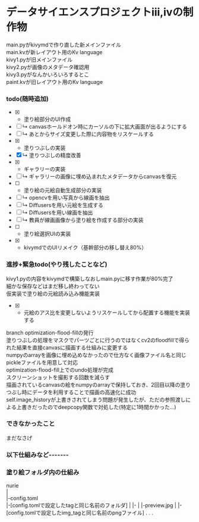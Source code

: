 #  データサイエンスプロジェクトⅲ,ⅳの制作物

main.pyがkivymdで作り直した新メインファイル  
main.kvが新レイアウト用のKv language  
kivy1.pyが旧メインファイル  
kivy2.pyが画像のメタデータ確認用  
kivy3.pyがなんかいろいろするとこ  
paint.kvが旧レイアウト用のKv language  

### todo(随時追加)

- [x] - 塗り絵部分のUI作成
- [ ] ↳ canvasホールドオン時にカーソルの下に拡大画面が出るようにする
- [ ] ↳ あとからサイズ変更した際に内容物をリスケールする 
- [x] - 塗りつぶしの実装
- [x] ↳ 塗りつぶしの精度改善
- [x] - ギャラリーの実装
- [ ] ↳ ギャラリーの画像に埋め込まれたメタデータからcanvasを復元
- [ ] - 塗り絵の元絵自動生成部分の実装
- [ ] ↳ opencvを用い写真から線画を抽出
- [ ] ↳ Diffusersを用い元絵を生成する
- [ ] ↳ Diffusersを用い線画を抽出
- [ ] ↳ 教員が線画画像から塗り絵を作成する部分の実装
- [ ] - 塗り絵選択UIの実装
- [x] - kivymdでのUIリメイク（基幹部分の移し替え80%）

### 進捗+緊急todo(やり残したことなど)
kivy1.pyの内容をkivymdで構築しなおしmain.pyに移す作業が80%完了  
細かな保存などはまだ移し終わってない  
仮実装で塗り絵の元絵読み込み機能実装  
- [x] - 元絵のアス比を変更しないようリスケールしてから配置する機能を実装する

branch optimization-flood-fillの発行  
塗りつぶしの処理をマスクでパーツごとに行うのではなくcv2のfloodfillで得られた結果を直接canvasに描画する仕組みに変更する  
numpyのarrayを画像に埋め込めなかったので仕方なく画像ファイル名と同じpickleファイルを用意して対応  
optimization-flood-fill上でのundo処理が完成  
スクリーンショットを撮影する回数を減らす  
描画されているcanvasの絵をnumpyのarrayで保持しておき、2回目以降の塗りつぶし時にデータを利用することで描画の高速化に成功  
self.image_historyが上書きされてしまう問題が発生したが、ただの参照渡しによる上書きだったのでdeepcopy関数で対処した(特定に1時間かかった...)  



### できなかったこと

まだなさげ


### 以下仕組みなど-------

### 塗り絵フォルダ内の仕組み

nurie  
  |  
  |-config.toml  
  |-[config.tomlで設定したtagと同じ名前のフォルダ]
  |    |-
  |    |-preview.jpg
  |    |-[config.tomlで設定したimg_tagと同じ名前のpngファイル]
  .
  .
  .
  